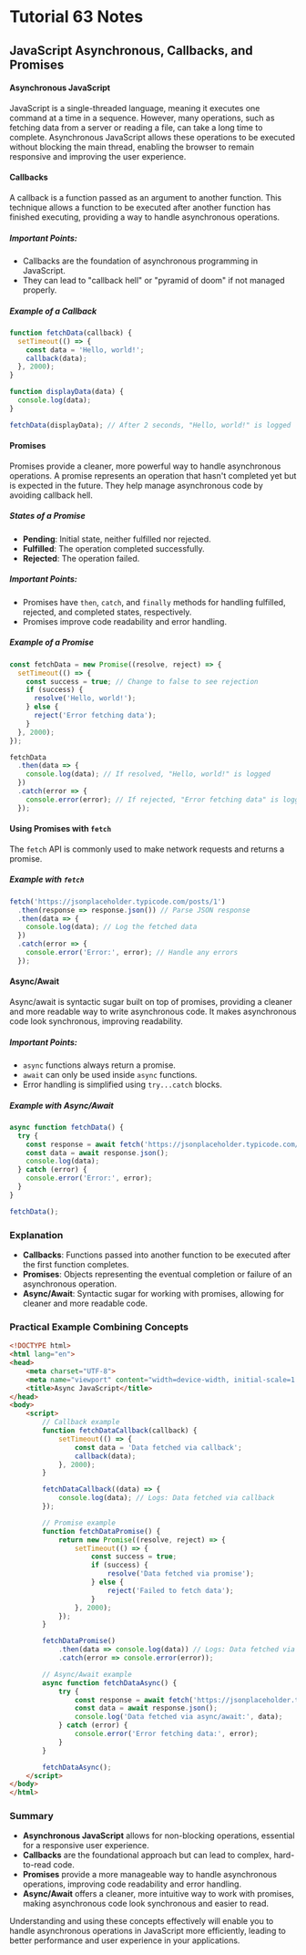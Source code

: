 # Tutorial **63** Notes

## JavaScript Asynchronous, Callbacks, and Promises

#### Asynchronous JavaScript
JavaScript is a single-threaded language, meaning it executes one command at a time in a sequence. However, many operations, such as fetching data from a server or reading a file, can take a long time to complete. Asynchronous JavaScript allows these operations to be executed without blocking the main thread, enabling the browser to remain responsive and improving the user experience.

#### Callbacks
A callback is a function passed as an argument to another function. This technique allows a function to be executed after another function has finished executing, providing a way to handle asynchronous operations.

##### Important Points:
- Callbacks are the foundation of asynchronous programming in JavaScript.
- They can lead to "callback hell" or "pyramid of doom" if not managed properly.

##### Example of a Callback
```javascript
function fetchData(callback) {
  setTimeout(() => {
    const data = 'Hello, world!';
    callback(data);
  }, 2000);
}

function displayData(data) {
  console.log(data);
}

fetchData(displayData); // After 2 seconds, "Hello, world!" is logged
```

#### Promises
Promises provide a cleaner, more powerful way to handle asynchronous operations. A promise represents an operation that hasn't completed yet but is expected in the future. They help manage asynchronous code by avoiding callback hell.

##### States of a Promise
- **Pending**: Initial state, neither fulfilled nor rejected.
- **Fulfilled**: The operation completed successfully.
- **Rejected**: The operation failed.

##### Important Points:
- Promises have `then`, `catch`, and `finally` methods for handling fulfilled, rejected, and completed states, respectively.
- Promises improve code readability and error handling.

##### Example of a Promise
```javascript
const fetchData = new Promise((resolve, reject) => {
  setTimeout(() => {
    const success = true; // Change to false to see rejection
    if (success) {
      resolve('Hello, world!');
    } else {
      reject('Error fetching data');
    }
  }, 2000);
});

fetchData
  .then(data => {
    console.log(data); // If resolved, "Hello, world!" is logged
  })
  .catch(error => {
    console.error(error); // If rejected, "Error fetching data" is logged
  });
```

#### Using Promises with `fetch`
The `fetch` API is commonly used to make network requests and returns a promise.

##### Example with `fetch`
```javascript
fetch('https://jsonplaceholder.typicode.com/posts/1')
  .then(response => response.json()) // Parse JSON response
  .then(data => {
    console.log(data); // Log the fetched data
  })
  .catch(error => {
    console.error('Error:', error); // Handle any errors
  });
```

#### Async/Await
Async/await is syntactic sugar built on top of promises, providing a cleaner and more readable way to write asynchronous code. It makes asynchronous code look synchronous, improving readability.

##### Important Points:
- `async` functions always return a promise.
- `await` can only be used inside `async` functions.
- Error handling is simplified using `try...catch` blocks.

##### Example with Async/Await
```javascript
async function fetchData() {
  try {
    const response = await fetch('https://jsonplaceholder.typicode.com/posts/1');
    const data = await response.json();
    console.log(data);
  } catch (error) {
    console.error('Error:', error);
  }
}

fetchData();
```

### Explanation
- **Callbacks**: Functions passed into another function to be executed after the first function completes.
- **Promises**: Objects representing the eventual completion or failure of an asynchronous operation.
- **Async/Await**: Syntactic sugar for working with promises, allowing for cleaner and more readable code.

### Practical Example Combining Concepts
```html
<!DOCTYPE html>
<html lang="en">
<head>
    <meta charset="UTF-8">
    <meta name="viewport" content="width=device-width, initial-scale=1.0">
    <title>Async JavaScript</title>
</head>
<body>
    <script>
        // Callback example
        function fetchDataCallback(callback) {
            setTimeout(() => {
                const data = 'Data fetched via callback';
                callback(data);
            }, 2000);
        }

        fetchDataCallback((data) => {
            console.log(data); // Logs: Data fetched via callback
        });

        // Promise example
        function fetchDataPromise() {
            return new Promise((resolve, reject) => {
                setTimeout(() => {
                    const success = true;
                    if (success) {
                        resolve('Data fetched via promise');
                    } else {
                        reject('Failed to fetch data');
                    }
                }, 2000);
            });
        }

        fetchDataPromise()
            .then(data => console.log(data)) // Logs: Data fetched via promise
            .catch(error => console.error(error));

        // Async/Await example
        async function fetchDataAsync() {
            try {
                const response = await fetch('https://jsonplaceholder.typicode.com/posts/1');
                const data = await response.json();
                console.log('Data fetched via async/await:', data);
            } catch (error) {
                console.error('Error fetching data:', error);
            }
        }

        fetchDataAsync();
    </script>
</body>
</html>
```

### Summary
- **Asynchronous JavaScript** allows for non-blocking operations, essential for a responsive user experience.
- **Callbacks** are the foundational approach but can lead to complex, hard-to-read code.
- **Promises** provide a more manageable way to handle asynchronous operations, improving code readability and error handling.
- **Async/Await** offers a cleaner, more intuitive way to work with promises, making asynchronous code look synchronous and easier to read.

Understanding and using these concepts effectively will enable you to handle asynchronous operations in JavaScript more efficiently, leading to better performance and user experience in your applications.